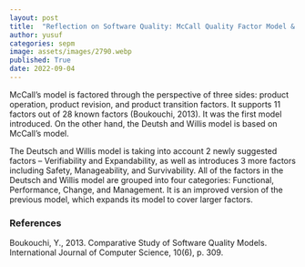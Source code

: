 ```yaml
---
layout: post
title:  "Reflection on Software Quality: McCall Quality Factor Model & Deutsch and Willis Factor Model"
author: yusuf
categories: sepm
image: assets/images/2790.webp
published: True
date: 2022-09-04
---
```


McCall’s model is factored through the perspective of three sides: product operation, product revision, and product transition factors. It supports 11 factors out of 28 known factors (Boukouchi, 2013). It was the first model introduced. On the other hand, the Deutsh and Willis model is based on McCall’s model.

The Deutsch and Willis model is taking into account 2 newly suggested factors – Verifiability and Expandability, as well as introduces 3 more factors including Safety, Manageability, and Survivability. All of the factors in the Deutsch and Willis model are grouped into four categories: Functional, Performance, Change, and Management. It is an improved version of the previous model, which expands its model to cover larger factors.

### References

Boukouchi, Y., 2013. Comparative Study of Software Quality Models. International Journal of Computer Science, 10(6), p. 309.


